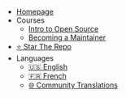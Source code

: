 - [Homepage](../README.md)
- Courses
  - [Intro to Open Source](/intro-to-oss/README.md)
  - [Becoming a Maintainer](/becoming-a-maintainer/README.md)
- [⭐ Star The Repo](https://github.com/open-sauced/intro)
- Languages
  - [:us: English](/intro-to-oss/)
  - [:fr: French](/intro-to-oss/translations/fr/)
  - [🌐 Community Translations](https://github.com/open-sauced/intro/blob/main/docs/community-translations.md)
